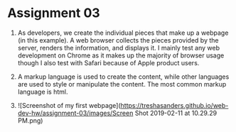 # Assignment 03

1. As developers, we create the individual pieces that make up a webpage (in this example). A web browser collects the pieces provided by the server, renders the information, and displays it. I mainly test any web development on Chrome as it makes up the majority of browser usage though I also test with Safari because of Apple product users.

2. A markup language is used to create the content, while other languages are used to style or manipulate the content. The most common markup language is html.

3. ![Screenshot of my first webpage](https://treshasanders.github.io/web-dev-hw/assignment-03/images/Screen Shot 2019-02-11 at 10.29.29 PM.png)
